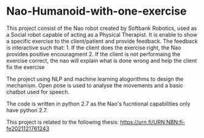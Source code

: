 # Nao-Humanoid-with-one-exercise

This project consist of the Nao robot created by Softbank Robotics, used as a Social robot capable of acting as a Physical Therapist. It is enable to show a specific exercise to the client/patient and provide feedback. The feedback is interactive such that:
      1. If the client does the exercise right, the Nao provides positive encouragment
      2. If the client is not performaing the exercise correct, the nao will explain what is done wrong and help the client fix the exercise
      
    
The project using NLP and machine learning alogorithms to design the mechanism. Open pose is used to analyse the movements and a basic chatbot used for speech. 

The code is written in python 2.7 as the Nao's fucntional capabilities only have python 2.7. 

This project is related to the following thesis: https://urn.fi/URN:NBN:fi-fe2021121761243
